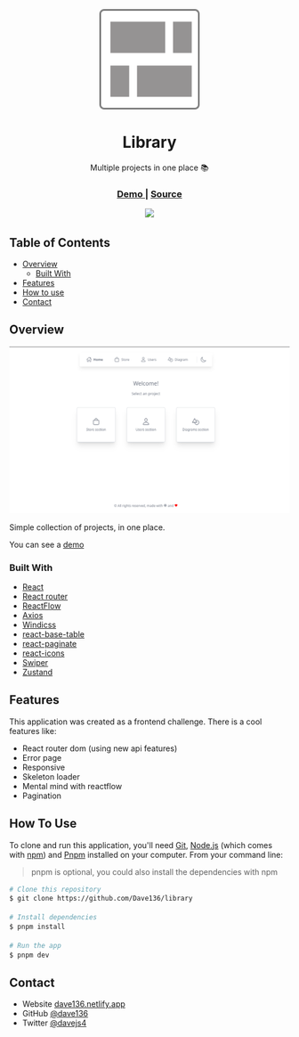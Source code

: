 <div align="center">
  <img width="180" src="./docs/logo.svg" alt="Collection App" />
</div>

<div align="center">
  <h1 align="center">Library</h1>
   <p>Multiple projects in one place 📚</p>
</div>

<div align="center">
  <h3>
    <a href="https://react-library-dev.netlify.app/">
      Demo
    </a>
    <span> | </span>
    <a href="https://github.com/Dave136/library">
      Source
    </a>
    <span>
  </h3>
</div>

<div align="center">
  <img src="https://api.netlify.com/api/v1/badges/78aa6416-c116-42af-8a43-b05f8a3b637d/deploy-status" />
</div>

<!-- TABLE OF CONTENTS -->

## Table of Contents

- [Overview](#overview)
  - [Built With](#built-with)
- [Features](#features)
- [How to use](#how-to-use)
- [Contact](#contact)

<!-- OVERVIEW -->

## Overview

![screenshot](./docs/overview.png)

Simple collection of projects, in one place.

You can see a [demo](https://uploader-image-app.netlify.app/)

### Built With

- [React](https://reactjs.org/)
- [React router](https://reactrouter.com/en/main)
- [ReactFlow](https://reactflow.dev/)
- [Axios](https://axios-http.com/)
- [Windicss](https://windicss.com/)
- [react-base-table](https://autodesk.github.io/react-base-table/)
- [react-paginate](https://www.npmjs.com/package/react-paginate)
- [react-icons](https://react-icons.github.io/react-icons/)
- [Swiper](https://swiperjs.com/react)
- [Zustand](https://zustand-demo.pmnd.rs/)

## Features

This application was created as a frontend challenge. There is a cool  features like:

- React router dom (using new api features)
- Error page
- Responsive
- Skeleton loader
- Mental mind with reactflow
- Pagination

## How To Use

To clone and run this application, you'll need [Git](https://git-scm.com), [Node.js](https://nodejs.org/en/download/) (which comes with [npm](http://npmjs.com)) and [Pnpm](https://pnpm.io/installation) installed on your computer. From your command line:

> pnpm is optional, you could also install the dependencies with npm

```bash
# Clone this repository
$ git clone https://github.com/Dave136/library

# Install dependencies
$ pnpm install

# Run the app
$ pnpm dev
```

## Contact

- Website [dave136.netlify.app](https://dave136.netlify.app/)
- GitHub [@dave136](https://github.com/Dave136)
- Twitter [@davejs4](https://twitter.com/davejs4)
